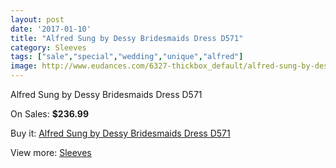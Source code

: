 ```yaml
---
layout: post
date: '2017-01-10'
title: "Alfred Sung by Dessy Bridesmaids Dress D571"
category: Sleeves
tags: ["sale","special","wedding","unique","alfred"]
image: http://www.eudances.com/6327-thickbox_default/alfred-sung-by-dessy-bridesmaids-dress-d571.jpg
---
```

Alfred Sung by Dessy Bridesmaids Dress D571

On Sales: **$236.99**
<a href="https://www.eudances.com/en/sleeves/2290-alfred-sung-by-dessy-bridesmaids-dress-d571.html"><amp-img layout="responsive" width="600" height="600" src="//www.eudances.com/6327-thickbox_default/alfred-sung-by-dessy-bridesmaids-dress-d571.jpg" alt="Alfred Sung by Dessy Bridesmaids Dress D571 0" /></a>
<a href="https://www.eudances.com/en/sleeves/2290-alfred-sung-by-dessy-bridesmaids-dress-d571.html"><amp-img layout="responsive" width="600" height="600" src="//www.eudances.com/6328-thickbox_default/alfred-sung-by-dessy-bridesmaids-dress-d571.jpg" alt="Alfred Sung by Dessy Bridesmaids Dress D571 1" /></a>

Buy it: [Alfred Sung by Dessy Bridesmaids Dress D571](https://www.eudances.com/en/sleeves/2290-alfred-sung-by-dessy-bridesmaids-dress-d571.html "Alfred Sung by Dessy Bridesmaids Dress D571")

View more: [Sleeves](https://www.eudances.com/en/26-sleeves "Sleeves")